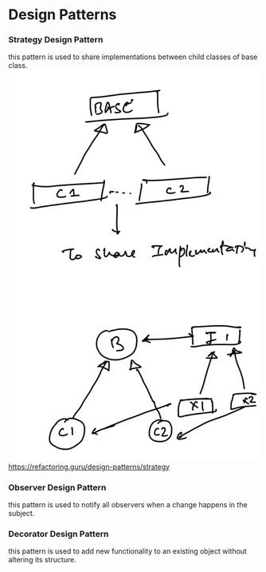 # Design Patterns

### Strategy Design Pattern
this pattern is used to share implementations between child classes of base class.
![use case](static/strategy/use-case.png)
https://refactoring.guru/design-patterns/strategy


### Observer Design Pattern
this pattern is used to notify all observers when a change happens in the subject.

### Decorator Design Pattern
this pattern is used to add new functionality to an existing object without altering its structure.
